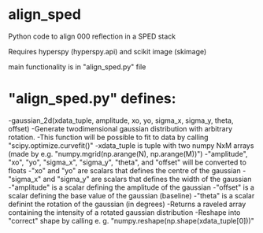 # align_sped
Python code to align 000 reflection in a SPED stack

Requires hyperspy (hyperspy.api) and scikit image (skimage)

main functionality is in "align_sped.py" file

<h1>"align_sped.py" defines:</h1>
  -gaussian_2d(xdata_tuple, amplitude, xo, yo, sigma_x, sigma_y, theta, offset)
    -Generate twodimensional gaussian distribution with arbitrary rotation.
      -This function will be possible to fit to data by calling "scipy.optimize.curvefit()"
    -xdata_tuple is tuple with two numpy NxM arrays (made by e.g. "numpy.mgrid(np.arange(N), np.arange(M))")
    -"amplitude", "xo", "yo", "sigma_x", "sigma_y", "theta", and "offset" will be converted to floats
      -"xo" and "yo" are scalars that defines the centre of the gaussian
      -"sigma_x" and "sigma_y" are scalars that defines the width of the gaussian
      -"amplitude" is a scalar defining the amplitude of the gaussian
      -"offset" is a scalar defining the base value of the gaussian (baseline)
      -"theta" is a scalar definint the rotation of the gaussian (in degrees)
    -Returns a raveled array containing the intensity of a rotated gaussian distribution
      -Reshape into "correct" shape by calling e. g. "numpy.reshape(np.shape(xdata_tuple[0]))"
